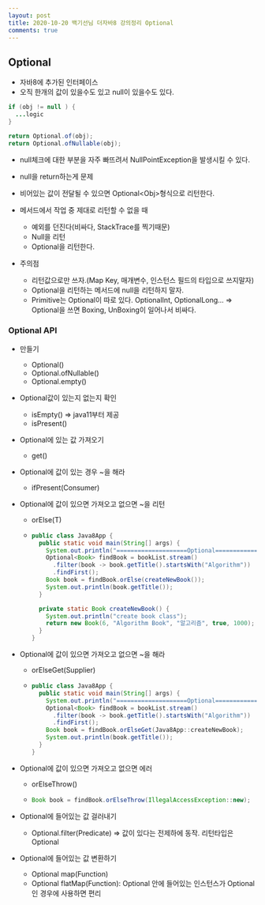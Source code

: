 ```yaml
---
layout: post
title: 2020-10-20 백기선님 더자바8 강의정리 Optional
comments: true
---
```


## Optional

- 자바8에 추가된 인터페이스
- 오직 한개의 값이 있을수도 있고 null이 있을수도 있다.

```java
if (obj != null ) {
  ...logic
}

return Optional.of(obj);
return Optional.ofNullable(obj);
```

- null체크에 대한 부분을 자주 빠뜨려서 NullPointException을 발생시킬 수 있다.

- null을 return하는게 문제

- 비어있는 값이 전달될 수 있으면 Optional\<Obj>형식으로 리턴한다.

- 메서드에서 작업 중 제대로 리턴할 수 없을 때

  - 예외를 던진다(비싸다, StackTrace를 찍기때문)
  - Null을 리턴
  - Optional을 리턴한다.

- 주의점

  - 리턴값으로만 쓰자.(Map Key, 매개변수, 인스턴스 필드의 타입으로 쓰지말자)
  - Optional을 리턴하는 메서드에 null을 리턴하지 말자.
  - Primitive는 Optional이 따로 있다. OptionalInt, OptionalLong... => Optional을 쓰면 Boxing, UnBoxing이 일어나서 비싸다.



### Optional API

- 만들기

  - Optional()
  - Optional.ofNullable()
  - Optional.empty()

- Optional값이 있는지 없는지 확인

  - isEmpty() => java11부터 제공
  - isPresent()

- Optional에 있는 값 가져오기

  - get()

- Optional에 값이 있는 경우 ~을 해라

  - ifPresent(Consumer)

- Optional에 값이 있으면 가져오고 없으면 ~을 리턴

  - orElse(T)

  - ```java
    public class Java8App {
      public static void main(String[] args) {
        System.out.println("====================Optional====================");
        Optional<Book> findBook = bookList.stream()
          .filter(book -> book.getTitle().startsWith("Algorithm"))
          .findFirst();
        Book book = findBook.orElse(createNewBook());
        System.out.println(book.getTitle());
      }

      private static Book createNewBook() {
        System.out.println("create book class");
        return new Book(6, "Algorithm Book", "알고리즘", true, 1000);
      }
    }
    ```

- Optional에 값이 있으면 가져오고 없으면 ~을 해라

  - orElseGet(Supplier)

  - ```java
    public class Java8App {
      public static void main(String[] args) {
        System.out.println("====================Optional====================");
        Optional<Book> findBook = bookList.stream()
          .filter(book -> book.getTitle().startsWith("Algorithm"))
          .findFirst();
        Book book = findBook.orElseGet(Java8App::createNewBook);
        System.out.println(book.getTitle());
      }
    }
    ```

- Optional에 값이 있으면 가져오고 없으면 에러

  - orElseThrow()

  - ```java
    Book book = findBook.orElseThrow(IllegalAccessException::new);
    ```

- Optional에 들어있는 값 걸러내기

  - Optional.filter(Predicate) => 값이 있다는 전제하에 동작. 리턴타입은 Optional

- Optional에 들어있는 값 변환하기

  - Optional map(Function)
  - Optional flatMap(Function): Optional 안에 들어있는 인스턴스가 Optional인 경우에 사용하면 편리
